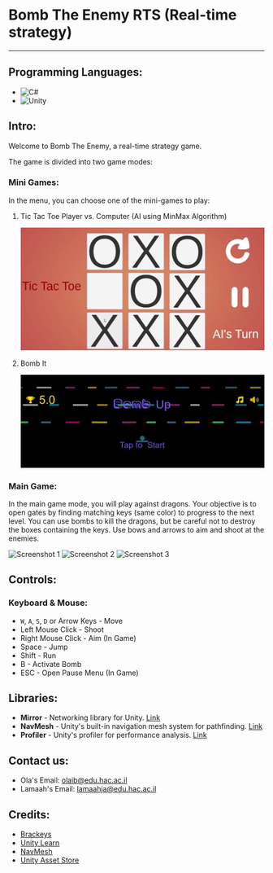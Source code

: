 # Bomb The Enemy RTS (Real-time strategy)

---

## Programming Languages:
* ![C#](https://img.shields.io/badge/C%23-239120?style=for-the-badge&logo=c-sharp&logoColor=white)
* ![Unity](https://img.shields.io/badge/Unity-100000?style=for-the-badge&logo=unity&logoColor=white)

## Intro:
Welcome to Bomb The Enemy, a real-time strategy game.

The game is divided into two game modes:

### Mini Games:
In the menu, you can choose one of the mini-games to play:

1. Tic Tac Toe Player vs. Computer (AI using MinMax Algorithm)

   ![Tic Tac Toe](assets/images/tictactoe.png)

2. Bomb It

   ![Bomb It](assets/images/BombIt.png)

### Main Game:
In the main game mode, you will play against dragons. Your objective is to open gates by finding matching keys (same color) to progress to the next level. You can use bombs to kill the dragons, but be careful not to destroy the boxes containing the keys. Use bows and arrows to aim and shoot at the enemies.

![Screenshot 1](assets/images/Screenshot1.png)
![Screenshot 2](assets/images/Screenshot2.png)
![Screenshot 3](assets/images/Screenshot3.png)

## Controls:
### Keyboard & Mouse:
- `W`, `A`, `S`, `D` or Arrow Keys - Move
- Left Mouse Click - Shoot
- Right Mouse Click - Aim (In Game)
- Space - Jump
- Shift - Run
- B - Activate Bomb
- ESC - Open Pause Menu (In Game)

## Libraries:
- **Mirror** - Networking library for Unity. [Link](https://assetstore.unity.com/packages/tools/network/mirror-129321)
- **NavMesh** - Unity's built-in navigation mesh system for pathfinding. [Link](https://docs.unity3d.com/2023.2/Documentation/Manual/nav-BuildingNavMesh.html)
- **Profiler** - Unity's profiler for performance analysis. [Link](https://docs.unity3d.com/2021.2/Documentation/Manual/Profiler.html)

## Contact us:
- Ola's Email: [olaib@edu.hac.ac.il](mailto:olaib@edu.hac.ac.il)
- Lamaah's Email: [lamaahja@edu.hac.ac.il](mailto:lamaahja@edu.hac.ac.il)

## Credits:
- [Brackeys](https://www.youtube.com/channel/UCYbK_tjZ2OrIZFBvU6CCMiA)
- [Unity Learn](https://learn.unity.com/tutorials)
- [NavMesh](https://docs.unity3d.com/2023.2/Documentation/Manual/nav-BuildingNavMesh.html)
- [Unity Asset Store](https://assetstore.unity.com)
